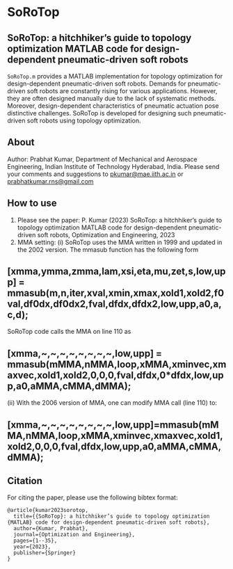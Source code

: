 # SoRoTop
## SoRoTop: a hitchhiker’s guide to topology optimization MATLAB code for design-dependent pneumatic-driven soft robots
`SoRoTop.m` provides a MATLAB implementation for topology optimization for design-dependent pneumatic-driven soft robots. Demands for pneumatic-driven soft robots are constantly rising for various applications. However, they are often designed manually due to the lack of systematic methods. Moreover, design-dependent characteristics of pneumatic actuation pose distinctive challenges. SoRoTop is developed for designing such pneumatic-driven soft robots using topology optimization.
## About
Author: Prabhat Kumar, Department of Mechanical and Aerospace Engineering, Indian Institute of Technology Hyderabad, India. Please send your comments and suggestions to  pkumar@mae.iith.ac.in or prabhatkumar.rns@gmail.com
## How to use
1. Please see the paper: P. Kumar (2023) SoRoTop: a hitchhiker’s guide to topology optimization MATLAB code for design-dependent pneumatic-driven soft robots,  Optimization and Engineering, 2023
2. MMA setting:
(i) SoRoTop uses the MMA written in 1999 and updated in the 2002 version. The mmasub function has the following form
## [xmma,ymma,zmma,lam,xsi,eta,mu,zet,s,low,upp] = mmasub(m,n,iter,xval,xmin,xmax,xold1,xold2,f0val,df0dx,df0dx2,fval,dfdx,dfdx2,low,upp,a0,a,c,d);
 SoRoTop code calls the MMA on line 110 as
## [xmma,~,~,~,~,~,~,~,~,low,upp] = mmasub(mMMA,nMMA,loop,xMMA,xminvec,xmaxvec,xold1,xold2,0,0,0,fval,dfdx,0*dfdx,low,upp,a0,aMMA,cMMA,dMMA);
(ii) 
With the 2006 version of MMA, one can modify MMA call (line 110) to:
## [xmma,~,~,~,~,~,~,~,~,low,upp]=mmasub(mMMA,nMMA,loop,xMMA,xminvec,xmaxvec,xold1,xold2,0,0,0,fval,dfdx,low,upp,a0,aMMA,cMMA,dMMA);
## Citation
For citing the paper, please use the following bibtex format:
```
@article{kumar2023sorotop,
  title={{SoRoTop}: a hitchhiker’s guide to topology optimization {MATLAB} code for design-dependent pneumatic-driven soft robots},
  author={Kumar, Prabhat},
  journal={Optimization and Engineering},
  pages={1--35},
  year={2023},
  publisher={Springer}
}
```
